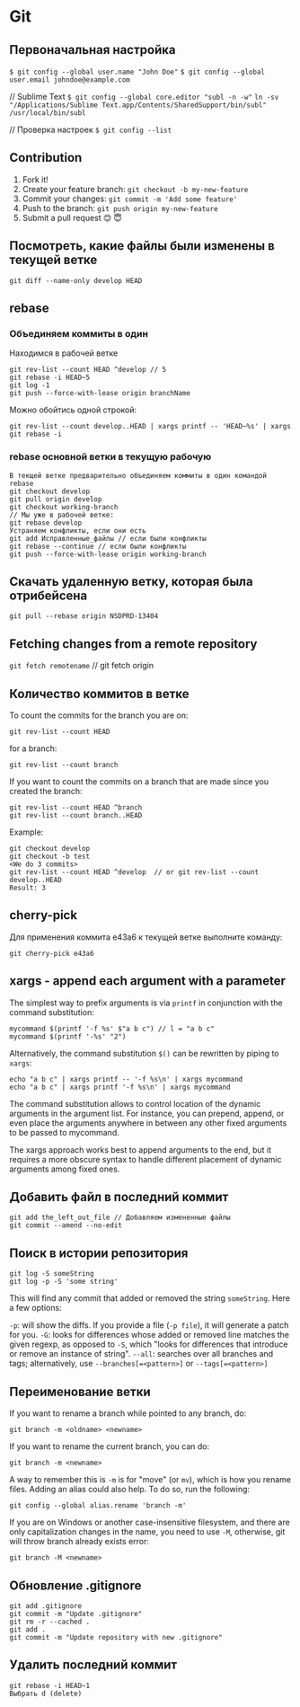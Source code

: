 # Git

## Первоначальная настройка

`$ git config --global user.name "John Doe"`
`$ git config --global user.email johndoe@example.com`

// Sublime Text
`$ git config --global core.editor "subl -n -w"`
`ln -sv "/Applications/Sublime Text.app/Contents/SharedSupport/bin/subl" /usr/local/bin/subl`

// Проверка настроек
`$ git config --list`

## Contribution

1. Fork it!
2. Create your feature branch: `git checkout -b my-new-feature`
3. Commit your changes: `git commit -m 'Add some feature'`
4. Push to the branch: `git push origin my-new-feature`
5. Submit a pull request 😊 😇

## Посмотреть, какие файлы были изменены в текущей ветке

`git diff --name-only develop HEAD`

## rebase

### Объединяем коммиты в один

Находимся в рабочей ветке

```
git rev-list --count HEAD ^develop // 5
git rebase -i HEAD~5
git log -1
git push --force-with-lease origin branchName
```

Можно обойтись одной строкой:

`git rev-list --count develop..HEAD | xargs printf -- 'HEAD~%s' | xargs git rebase -i`

### rebase основной ветки в текущую рабочую

```
В текщей ветке предварительно объединяем коммиты в один командой rebase
git checkout develop
git pull origin develop
git checkout working-branch
// Мы уже в рабочей ветке:
git rebase develop
Устраняем конфликты, если они есть
git add Исправленные_файлы // если были конфликты
git rebase --continue // если были конфликты
git push --force-with-lease origin working-branch
```

## Скачать удаленную ветку, которая была отрибейсена

`git pull --rebase origin NSDPRD-13404`

## Fetching changes from a remote repository
`git fetch remotename` // git fetch origin

## Количество коммитов в ветке

To count the commits for the branch you are on:

`git rev-list --count HEAD`

for a branch:

`git rev-list --count branch`

If you want to count the commits on a branch that are made since you created the branch:

```
git rev-list --count HEAD ^branch
git rev-list --count branch..HEAD
```

Example:

```
git checkout develop
git checkout -b test
<We do 3 commits>
git rev-list --count HEAD ^develop  // or git rev-list --count develop..HEAD
Result: 3
```

## cherry-pick

Для применения коммита e43a6 к текущей ветке выполните команду:

`git cherry-pick e43a6`

## xargs - append each argument with a parameter

The simplest way to prefix arguments is via `printf` in conjunction with the command substitution:

```
mycommand $(printf '-f %s' $"a b c") // l = "a b c"
mycommand $(printf '-%s' "2")
```

Alternatively, the command substitution `$()` can be rewritten by piping to `xargs`:

```
echo "a b c" | xargs printf -- '-f %s\n' | xargs mycommand
echo "a b c" | xargs printf '-f %s\n' | xargs mycommand
```

The command substitution allows to control location of the dynamic arguments in the argument list. For instance, you can prepend, append, or even place the arguments anywhere in between any other fixed arguments to be passed to mycommand.

The xargs approach works best to append arguments to the end, but it requires a more obscure syntax to handle different placement of dynamic arguments among fixed ones.

## Добавить файл в последний коммит

```
git add the_left_out_file // Добавляем измененные файлы
git commit --amend --no-edit
```

## Поиск в истории репозитория

```
git log -S someString
git log -p -S 'some string'
```

This will find any commit that added or removed the string `someString`. Here a few options:

`-p`: will show the diffs. If you provide a file (`-p file`), it will generate a patch for you.
`-G`: looks for differences whose added or removed line matches the given regexp, as opposed to `-S`, which "looks for differences that introduce or remove an instance of string".
`--all`: searches over all branches and tags; alternatively, use `--branches[=<pattern>]` or `--tags[=<pattern>]`

## Переименование ветки

If you want to rename a branch while pointed to any branch, do:

`git branch -m <oldname> <newname>`

If you want to rename the current branch, you can do:

`git branch -m <newname>`

A way to remember this is `-m` is for "move" (or `mv`), which is how you rename files. Adding an alias could also help. To do so, run the following:

`git config --global alias.rename 'branch -m'`

If you are on Windows or another case-insensitive filesystem, and there are only capitalization changes in the name, you need to use `-M`, otherwise, git will throw branch already exists error:

`git branch -M <newname>`

## Обновление .gitignore

```
git add .gitignore
git commit -m "Update .gitignore"
git rm -r --cached .
git add .
git commit -m "Update repository with new .gitignore"
```

## Удалить последний коммит

```
git rebase -i HEAD~1
Выбрать d (delete)
```